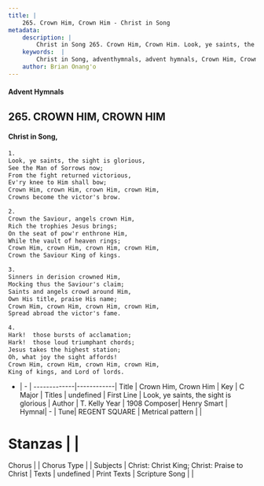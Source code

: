 ```yaml
---
title: |
    265. Crown Him, Crown Him - Christ in Song
metadata:
    description: |
        Christ in Song 265. Crown Him, Crown Him. Look, ye saints, the sight is glorious, See the Man of Sorrows now; From the fight returned victorious, Ev'ry knee to Him shall bow; Crown Him, crown Him, crown Him, crown Him, Crowns become the victor's brow.
    keywords:  |
        Christ in Song, adventhymnals, advent hymnals, Crown Him, Crown Him, Look, ye saints, the sight is glorious. 
    author: Brian Onang'o
---
```


#### Advent Hymnals
## 265. CROWN HIM, CROWN HIM
####  Christ in Song,

```txt
1.
Look, ye saints, the sight is glorious,
See the Man of Sorrows now;
From the fight returned victorious,
Ev'ry knee to Him shall bow;
Crown Him, crown Him, crown Him, crown Him,
Crowns become the victor's brow.

2.
Crown the Saviour, angels crown Him,
Rich the trophies Jesus brings;
On the seat of pow'r enthrone Him,
While the vault of heaven rings;
Crown Him, crown Him, crown Him, crown Him, 
Crown the Saviour King of kings.

3.
Sinners in derision crowned Him,
Mocking thus the Saviour's claim;
Saints and angels crowd around Him,
Own His title, praise His name;
Crown Him, crown Him, crown Him, crown Him,
Spread abroad the victor's fame.

4.
Hark!  those bursts of acclamation;
Hark!  those loud triumphant chords;
Jesus takes the highest station;
Oh, what joy the sight affords!
Crown Him, crown Him, crown Him, crown Him,
King of kings, and Lord of lords.

```

- |   -  |
-------------|------------|
Title | Crown Him, Crown Him |
Key | C Major |
Titles | undefined |
First Line | Look, ye saints, the sight is glorious |
Author | T. Kelly
Year | 1908
Composer| Henry Smart |
Hymnal|  - |
Tune| REGENT SQUARE |
Metrical pattern | |
# Stanzas |  |
Chorus |  |
Chorus Type |  |
Subjects | Christ: Christ King; Christ: Praise to Christ |
Texts | undefined |
Print Texts | 
Scripture Song |  |
    
